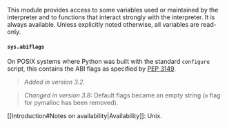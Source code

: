 This module provides access to some variables used or maintained by the interpreter and to functions that interact strongly with the interpreter. It is always available. Unless explicitly noted otherwise, all variables are read-only.
#### `sys.abiflags`
On POSIX systems where Python was built with the standard `configure` script, this contains the ABI flags as specified by [PEP 3149](https://peps.python.org/pep-3149).
> *Added in version 3.2.* 

> *Changed in version 3.8:* Default flags became an empty string (`m` flag for pymalloc has been removed).

[[Introduction#Notes on availability|Availability]]: Unix.
